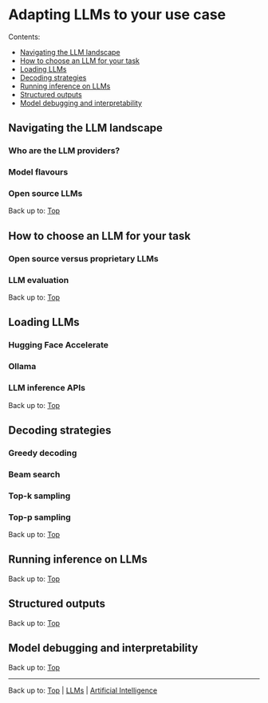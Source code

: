 # Adapting LLMs to your use case

Contents:
- [Navigating the LLM landscape](#navigating-the-llm-landscape)
- [How to choose an LLM for your task](#how-to-choose-an-llm-for-your-task)
- [Loading LLMs](#loading-llms)
- [Decoding strategies](#decoding-strategies)
- [Running inference on LLMs](#running-inference-on-llms)
- [Structured outputs](#structured-outputs)
- [Model debugging and interpretability](#model-debugging-and-interpretability)

## Navigating the LLM landscape

### Who are the LLM providers?

### Model flavours

### Open source LLMs

Back up to: [Top](#)

## How to choose an LLM for your task

### Open source versus proprietary LLMs

### LLM evaluation

Back up to: [Top](#)

## Loading LLMs

### Hugging Face Accelerate

### Ollama

### LLM inference APIs

Back up to: [Top](#)

## Decoding strategies

### Greedy decoding

### Beam search

### Top-k sampling

### Top-p sampling

Back up to: [Top](#)

## Running inference on LLMs

Back up to: [Top](#)

## Structured outputs

Back up to: [Top](#)

## Model debugging and interpretability

Back up to: [Top](#)

----

Back up to: [Top](index.md) | [LLMs](../index.md) | [Artificial Intelligence](../../index.md)
